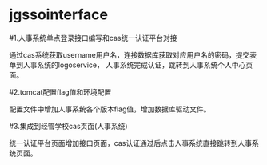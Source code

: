 # jgssointerface
#1.人事系统单点登录接口编写和cas统一认证平台对接

通过cas系统获取username用户名，连接数据库获取对应用户名的密码，提交表单到人事系统的logoservice， 人事系统完成认证，跳转到人事系统个人中心页面。

#2.tomcat配置flag值和环境配置

配置文件中增加人事系统各个版本flag值，增加数据库驱动文件。

#3.集成到经管学校cas页面(人事系统)

统一认证平台页面增加接口页面，cas认证通过后点击人事系统直接跳转到人事系统页面。
